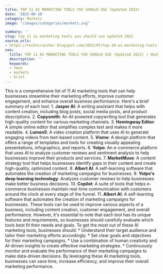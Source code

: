 ```yaml
---
title: TOP 11 AI MARKETING TOOLS YOU SHOULD USE (Updated 2022)
date: '2025-08-18'
category: Marketsimage: "/images/categories/markets.svg"

summary: ''
slug: top 11 ai marketing tools you should use updated 2022
source_urls:
- https://techncruncher.blogspot.com/2022/07/top-10-ai-marketing-tools-you-should-use.html
seo:
  title: TOP 11 AI MARKETING TOOLS YOU SHOULD USE (Updated 2022) | Hash n Hedge
  description: ''
  keywords:
  - news
  - markets
  - brief
---
```


This is a comprehensive list of 11 AI marketing tools that can help businesses streamline their marketing efforts, improve customer engagement, and enhance overall business performance. Here's a brief summary of each tool:  1. **Jasper AI**: A writing assistant that helps with content creation, including blog posts, social media posts, and product descriptions. 2. **Copysmith**: An AI-powered copywriting tool that generates high-quality content for various marketing channels. 3. **Hemingway Editor**: A simple online editor that simplifies complex text and makes it more readable. 4. **Lumen5**: A video creation platform that uses AI to generate engaging videos from text-based content. 5. **Visme**: A design platform that offers a range of templates and tools for creating visually appealing presentations, infographics, and reports. 6. **Yotpo**: An e-commerce platform that uses AI to analyze customer reviews and sentiment analysis to help businesses improve their products and services. 7. **MarketMuse**: A content strategy tool that helps businesses identify gaps in their content and create high-quality, optimized content. 8. **Albert AI**: A self-learning software that automates the creation of marketing campaigns for businesses. 9. **Yotpo's deep learning technology**: Analyzes customer reviews to help businesses make better business decisions. 10. **Copilot**: A suite of tools that helps e-commerce businesses maintain real-time communication with customers around the clock at every stage of the funnel. 11. **Albert AI**: A self-learning software that automates the creation of marketing campaigns for businesses.  These tools can be used to improve various aspects of a business, including content creation, customer engagement, and overall performance. However, it's essential to note that each tool has its unique features and requirements, so businesses should carefully evaluate which tools best fit their needs and goals.  To get the most out of these AI marketing tools, businesses should:  * Understand their target audience and tailor their marketing efforts accordingly. * Set clear goals and objectives for their marketing campaigns. * Use a combination of human creativity and AI-driven insights to create effective marketing strategies. * Continuously monitor and evaluate the performance of their marketing campaigns to make data-driven decisions.  By leveraging these AI marketing tools, businesses can save time, increase efficiency, and improve their overall marketing performance. 

